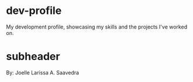 # dev-profile
My development profile, showcasing my skills and the projects I've worked on.

# subheader
By: Joelle Larissa A. Saavedra
